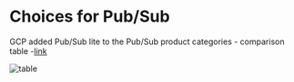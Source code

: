 # Choices for Pub/Sub

GCP added Pub/Sub lite to the Pub/Sub product categories - comparison table -[link](https://cloud.google.com/pubsub/docs/choosing-pubsub-or-lite)

![table](https://github.com/lynnlangit/gcp-essentials/blob/master/4_big%20data_and_genomics/4b_PubSub/pub-sub-lite.png)
